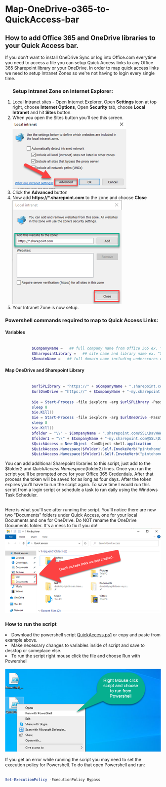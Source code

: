 # Map-OneDrive-o365-to-QuickAccess-bar
<h2>How to add Office 365 and OneDrive libraries to your Quick Access bar.</h2>
If you don't want to install OneDrive Sync or log into Office.com everytime you need to access a file you can setup Quick Access links to any Office 365 Sharepoint library or your OneDrive.
In order to map quick access links we need to setup Intranet Zones so we're not having to login every single time. 

<ol>
<h3>Setup Intranet Zone on Internet Explorer:</h3>
            <li>Local Intranet sites - Open Internet Explorer, Open <b>Settings</b> icon at top right, choose <b>Internet Options</b>, Open <b>Security</b> tab, choose <b>Local Intranet</b> and hit <b>Sites</b> button.</li>
            <li>When you open the Sites button you'll see this screen.</li>
            <img src="./Local-Intranet.png" alt="Local Intranet Settings">
            <li>Click the <b>Advanced</b> button</li>
            <li>Now add <b>https://*.sharepoint.com</b> to the zone and choose <b>Close</b></li>
            <img src="./Intranet-Zone.png" alt="Websites to add to Zone">
            <li>Your Intranet Zone is now setup.</li>
</ol>  

<h3>Powershell commands required to map to Quick Access Links:</h3>

<h4>Variables</h4>

```powershell

            $CompanyName =   ## full company name from Office 365 ex. "Microsoft"
            $SharepointLibrary =   ## site name and library name ex. "Storage\Test"
            $DomainName =   ## full domain name including underscores ex. "_Microsoft_com"

```

<h4>Map OneDrive and Sharepoint Library</h4>

```powershell

            $urlSPLibrary = "https://" + $CompanyName + ".sharepoint.com\sites\" + $SharepointLibrary
            $urlOneDrive = "https://" + $CompanyName + "-my.sharepoint.com\personal\" + ${env:username} + $DomainName + "\Documents"

            $ie = Start-Process -file iexplore -arg $urlSPLibrary -PassThru -WindowStyle Minimized
            sleep 8
            $ie.Kill()
            $ie = Start-Process -file iexplore -arg $urlOneDrive -Passthru -WindowStyle Minimized
            sleep 8
            $ie.Kill()
            $folder = "\\" + $CompanyName + ".sharepoint.com@SSL\DavWWWRoot\sites\" + $SharepointLibrary
            $folder1 = "\\" + $CompanyName + "-my.sharepoint.com@SSL\DavWWWRoot\personal\" + $env:username + $DomainName + "\Documents"
            $QuickAccess = New-Object -ComObject shell.application
            $QuickAccess.Namespace($folder).Self.InvokeVerb("pintohome")
            $QuickAccess.Namespace($folder1).Self.InvokeVerb("pintohome")

```
You can add additional Sharepoint libraries to this script, just add to the $folder2 and $QuickAccess.Namespace($folder2) lines. Once you run the script you'll be prompted once for your Office 365 Credentials. After that process the token will be saved for as long as four days. After the token expires you'll have to run the script again. To save time I would run this script from a login script or schedule a task to run daily using the Windows Task Scheduler.

<br>
Here is what you'll see after running the script. You'll notice there are now two "Documents" folders under Quick Access, one for your local Documents and one for OneDrive. Do NOT rename the OneDrive Documents folder. It's a mess to fix if you do!
<img src="./QuickAccessLinks.png" alt="Final result after running script">
<br>
<h3>How to run the script</h3>
<lo>
            <li>Download the powershell script <a href="QuickAccess.ps1" download>QuickAccess.ps1</a> or copy and paste from example above.</li>
            <li>Make necessary changes to variables inside of script and save to desktop or someplace else.</li>
            <li>To run the script right mouse click the file and choose Run with Powershell</li>
</lo>  
<br>
             <img src="./RunAs.png" alt="Right mouse click script and choose Run from Powershell">
   
If you get an error while running the script you may need to set the execution policy for Powershell. To do that open Powershell and run:
```powershell

Set-ExecutionPolicy -ExecutionPolicy Bypass

```



